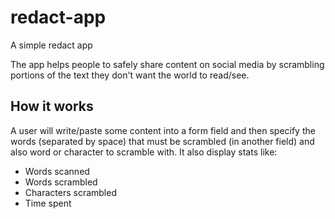# redact-app
A simple redact app

The app helps people to safely share content on social media by scrambling portions of the text they don't want the world to read/see.

## How it works
A user will write/paste some content into a form field and then specify the words (separated by space) that must be scrambled (in another field) and also word or character to scramble with.
It also display stats like:
- Words scanned
- Words scrambled
- Characters scrambled
- Time spent
